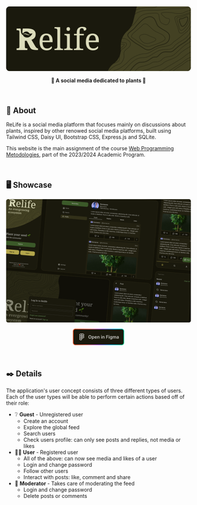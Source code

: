 ![ReLife](https://raw.githubusercontent.com/meltmeltix/ReLife/main/github/header.png)

<p align="center">
  <strong>🌱 A social media dedicated to plants 🌱</strong>
</p>

<br>

## 🤔 About

ReLife is a social media platform that focuses mainly on discussions about plants, inspired by other renowed social media platforms, built using Tailwind CSS, Daisy UI, Bootstrap CSS, Express.js and SQLite.

This website is the main assignment of the course [Web Programming Metodologies](https://of.uniupo.it/syllabus/didattica.php/en/2023/1932#176019), part of the 2023/2024 Academic Program.

<br>

## 🖥️ Showcase

![ReLife Design File](https://raw.githubusercontent.com/meltmeltix/ReLife/main/github/preview.png)

<p align="center">
	<a href="https://www.figma.com/design/UVCyfAp3Nr8tvzCmPL9ajq/ReLife?node-id=0%3A1&t=pBeeAuAH9S27GSPO-1">
		<img src="https://raw.githubusercontent.com/meltmeltix/ReLife/main/github/open%20in%20figma.png" height="45"/>
	</a>
</p>

<br>

## ✒️ Details

The application's user concept consists of three different types of users. Each of the user types will be able to perform certain actions based off of their role:

- ❔ **Guest** - Unregistered user
  - Create an account
  - Explore the global feed
  - Search users
  - Check users profile: can only see posts and replies, not media or likes
- 👨‍💻 **User** - Registered user
  - All of the above: can now see media and likes of a user
  - Login and change password
  - Follow other users
  - Interact with posts: like, comment and share
- 🔨 **Moderator** - Takes care of moderating the feed
  - Login and change password
  - Delete posts or comments
